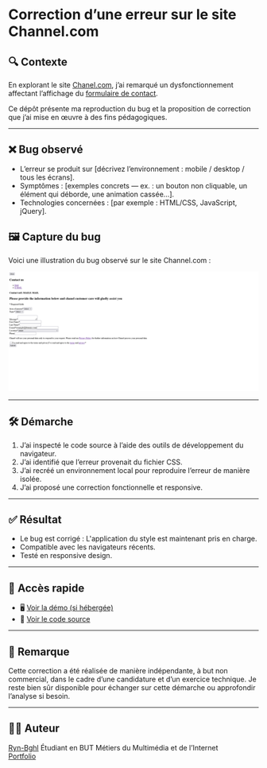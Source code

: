 # Correction d’une erreur sur le site Channel.com

## 🔍 Contexte

En explorant le site [Chanel.com](https://www.chanel.com), j’ai remarqué un dysfonctionnement affectant l’affichage du [formulaire de contact](https://services.chanel.com/en_WW/contact).

Ce dépôt présente ma reproduction du bug et la proposition de correction que j’ai mise en œuvre à des fins pédagogiques.

---

## ❌ Bug observé

- L’erreur se produit sur [décrivez l’environnement : mobile / desktop / tous les écrans].
- Symptômes : [exemples concrets — ex. : un bouton non cliquable, un élément qui déborde, une animation cassée…].
- Technologies concernées : [par exemple : HTML/CSS, JavaScript, jQuery].

## 🖼️ Capture du bug

Voici une illustration du bug observé sur le site Channel.com :

![Capture du bug sur Channel](./assets/bug-screen/chanel-ui-bug.png)

---

## 🛠️ Démarche

1. J’ai inspecté le code source à l’aide des outils de développement du navigateur.
2. J’ai identifié que l’erreur provenait du fichier CSS.
3. J’ai recréé un environnement local pour reproduire l’erreur de manière isolée.
4. J’ai proposé une correction fonctionnelle et responsive.

---

## ✅ Résultat

- Le bug est corrigé : L'application du style est maintenant pris en charge.
- Compatible avec les navigateurs récents.
- Testé en responsive design.

---

## 🔗 Accès rapide

- 🖥️ [Voir la démo (si hébergée)](https://...)
- 📁 [Voir le code source](./index.html)

---

## 💬 Remarque

Cette correction a été réalisée de manière indépendante, à but non commercial, dans le cadre d’une candidature et d’un exercice technique. Je reste bien sûr disponible pour échanger sur cette démarche ou approfondir l’analyse si besoin.

---

## 👨‍💻 Auteur

[Ryn-Bghl](github.com/Ryn-Bghl)
Étudiant en BUT Métiers du Multimédia et de l’Internet  
[Portfolio](https://rayan-boughalia.netlify.app/)
